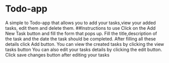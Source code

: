 # Todo-app
A simple to Todo-app that allows you to add your tasks,view your added tasks, edit them and delete them.
##Instructions to use
Click on the Add New Task button and fill the form that pops up. Fill the title,description of the task and the
date the task should be completed. After filling all these details click Add button.
You can view the created tasks by clicking the view tasks button
You can also edit your tasks details by clicking the edit button. Click save changes button after editing your tasks
